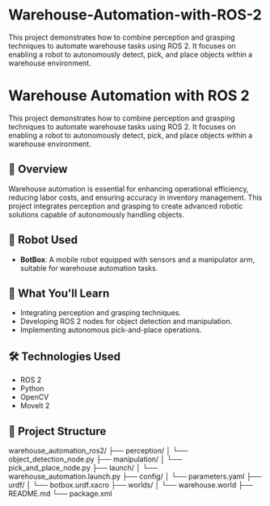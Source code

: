 # Warehouse-Automation-with-ROS-2
This project demonstrates how to combine perception and grasping techniques to automate warehouse tasks using ROS 2. It focuses on enabling a robot to autonomously detect, pick, and place objects within a warehouse environment.
# Warehouse Automation with ROS 2

This project demonstrates how to combine perception and grasping techniques to automate warehouse tasks using ROS 2. It focuses on enabling a robot to autonomously detect, pick, and place objects within a warehouse environment.

## 🚀 Overview

Warehouse automation is essential for enhancing operational efficiency, reducing labor costs, and ensuring accuracy in inventory management. This project integrates perception and grasping to create advanced robotic solutions capable of autonomously handling objects.

## 🤖 Robot Used

- **BotBox**: A mobile robot equipped with sensors and a manipulator arm, suitable for warehouse automation tasks.

## 🧠 What You'll Learn

- Integrating perception and grasping techniques.
- Developing ROS 2 nodes for object detection and manipulation.
- Implementing autonomous pick-and-place operations.

## 🛠️ Technologies Used

- ROS 2
- Python
- OpenCV
- MoveIt 2

## 📁 Project Structure
warehouse_automation_ros2/
├── perception/
│ └── object_detection_node.py
├── manipulation/
│ └── pick_and_place_node.py
├── launch/
│ └── warehouse_automation.launch.py
├── config/
│ └── parameters.yaml
├── urdf/
│ └── botbox.urdf.xacro
├── worlds/
│ └── warehouse.world
├── README.md
└── package.xml
